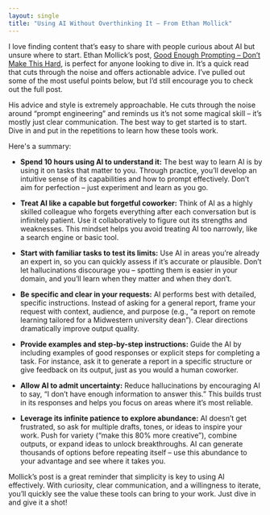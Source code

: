```yaml
---
layout: single
title: "Using AI Without Overthinking It – From Ethan Mollick"
---
```


I love finding content that’s easy to share with people curious about AI but unsure where to start. Ethan Mollick’s post, [Good Enough Prompting – Don’t Make This Hard](https://www.oneusefulthing.org/p/getting-started-with-ai-good-enough), is perfect for anyone looking to dive in. It’s a quick read that cuts through the noise and offers actionable advice. I’ve pulled out some of the most useful points below, but I’d still encourage you to check out the full post.  

His advice and style is extremely approachable. He cuts through the noise around “prompt engineering” and reminds us it’s not some magical skill – it’s mostly just clear communication. The best way to get started is to start. Dive in and put in the repetitions to learn how these tools work.  

Here's a summary:

- **Spend 10 hours using AI to understand it:** The best way to learn AI is by using it on tasks that matter to you. Through practice, you’ll develop an intuitive sense of its capabilities and how to prompt effectively. Don’t aim for perfection – just experiment and learn as you go.  

- **Treat AI like a capable but forgetful coworker:** Think of AI as a highly skilled colleague who forgets everything after each conversation but is infinitely patient. Use it collaboratively to figure out its strengths and weaknesses. This mindset helps you avoid treating AI too narrowly, like a search engine or basic tool.  

- **Start with familiar tasks to test its limits:** Use AI in areas you’re already an expert in, so you can quickly assess if it’s accurate or plausible. Don’t let hallucinations discourage you – spotting them is easier in your domain, and you’ll learn when they matter and when they don’t.  

- **Be specific and clear in your requests:** AI performs best with detailed, specific instructions. Instead of asking for a general report, frame your request with context, audience, and purpose (e.g., “a report on remote learning tailored for a Midwestern university dean”). Clear directions dramatically improve output quality.  

- **Provide examples and step-by-step instructions:** Guide the AI by including examples of good responses or explicit steps for completing a task. For instance, ask it to generate a report in a specific structure or give feedback on its output, just as you would a human coworker.  

- **Allow AI to admit uncertainty:** Reduce hallucinations by encouraging AI to say, “I don’t have enough information to answer this.” This builds trust in its responses and helps you focus on areas where it’s most reliable.  

- **Leverage its infinite patience to explore abundance:** AI doesn’t get frustrated, so ask for multiple drafts, tones, or ideas to inspire your work. Push for variety (“make this 80% more creative”), combine outputs, or expand ideas to unlock breakthroughs. AI can generate thousands of options before repeating itself – use this abundance to your advantage and see where it takes you.  

Mollick’s post is a great reminder that simplicity is key to using AI effectively. With curiosity, clear communication, and a willingness to iterate, you’ll quickly see the value these tools can bring to your work. Just dive in and give it a shot!